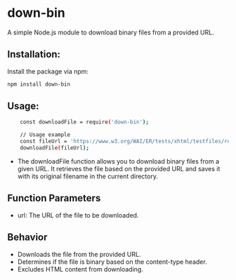 # down-bin

A simple Node.js module to download binary files from a provided URL.

## Installation:

Install the package via npm:

```bash
npm install down-bin
```


## Usage:


```bash
    const downloadFile = require('down-bin');

    // Usage example
    const fileUrl = 'https://www.w3.org/WAI/ER/tests/xhtml/testfiles/resources/pdf/dummy.pdf';
    downloadFile(fileUrl);

```
- The downloadFile function allows you to download binary files from a given URL. It retrieves the file based on the provided URL and saves it with its original filename in the current directory.

## Function Parameters
- url: The URL of the file to be downloaded.

## Behavior
- Downloads the file from the provided URL.
- Determines if the file is binary based on the content-type header.
- Excludes HTML content from downloading.

